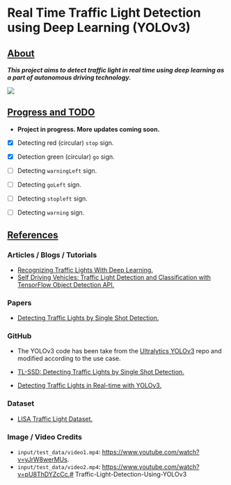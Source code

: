 # Real Time Traffic Light Detection using Deep Learning (YOLOv3)



## <u>About</u>

***This project aims to detect traffic light in real time using deep learning as a part of autonomous driving technology.***



![](https://github.com/sovit-123/Traffic-Light-Detection-Using-YOLOv3/blob/master/outputs/dayClip4--00016.jpg?raw=true)



## <u>Progress and TODO</u>

* **Project in progress. More updates coming soon.**

- [x] Detecting red (circular) `stop` sign.
- [x] Detection green (circular) `go` sign.
- [ ] Detecting `warningLeft` sign.
- [ ] Detecting `goLeft` sign.
- [ ] Detecting `stopleft` sign.
- [ ] Detecting `warning` sign.

 

## <u>References</u>

### Articles / Blogs / Tutorials

* [Recognizing Traffic Lights With Deep Learning.](https://www.freecodecamp.org/news/recognizing-traffic-lights-with-deep-learning-23dae23287cc/)
* [Self Driving Vehicles: Traffic Light Detection and Classification with TensorFlow Object Detection API.](https://becominghuman.ai/traffic-light-detection-tensorflow-api-c75fdbadac62)

### Papers

* [Detecting Traffic Lights by Single Shot Detection.](https://arxiv.org/pdf/1805.02523.pdf)

### GitHub

* The YOLOv3 code has been take from the [Ultralytics YOLOv3](https://github.com/ultralytics/yolov3) repo and modified according to the use case.
* [TL-SSD: Detecting Traffic Lights by Single Shot Detection.](https://github.com/julimueller/tl_ssd)

* [Detecting Traffic Lights in Real-time with YOLOv3.](https://github.com/berktepebag/Traffic-light-detection-with-YOLOv3-BOSCH-traffic-light-dataset)

### Dataset

* [LISA Traffic Light Dataset.](https://www.kaggle.com/mbornoe/lisa-traffic-light-dataset)

### Image / Video Credits

* `input/test_data/video1.mp4`: https://www.youtube.com/watch?v=yJrW8werMUs.
* `input/test_data/video2.mp4`: https://www.youtube.com/watch?v=pU8ThDYZcCc.# Traffic-Light-Detection-Using-YOLOv3
